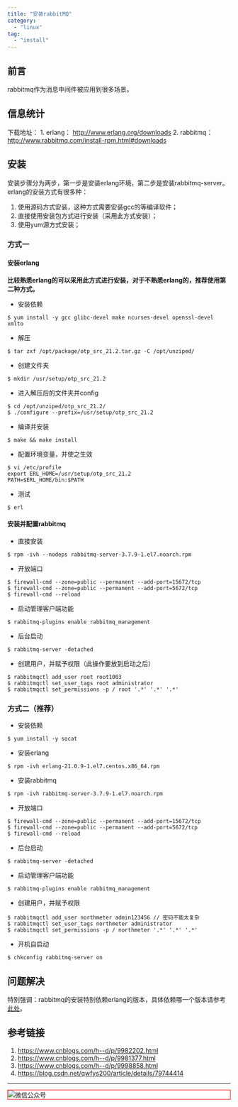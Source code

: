 ```yaml
---
title: "安装rabbitMQ"
category:
  - "linux"
tag:
  - "install"
---
```



## 前言

rabbitmq作为消息中间件被应用到很多场景。

## 信息统计

下载地址：
    1. erlang： http://www.erlang.org/downloads
    2. rabbitmq： http://www.rabbitmq.com/install-rpm.html#downloads

## 安装

安装步骤分为两步，第一步是安装erlang环境，第二步是安装rabbitmq-server。erlang的安装方式有很多种：

1. 使用源码方式安装，这种方式需要安装gcc的等编译软件；
2. 直接使用安装包方式进行安装（采用此方式安装）；
3. 使用yum源方式安装；

### 方式一

#### 安装erlang

**比较熟悉erlang的可以采用此方式进行安装，对于不熟悉erlang的，推荐使用第二种方式。**

- 安装依赖

```
$ yum install -y gcc glibc-devel make ncurses-devel openssl-devel xmlto
```

- 解压

```
$ tar zxf /opt/package/otp_src_21.2.tar.gz -C /opt/unziped/
```

- 创建文件夹

```
$ mkdir /usr/setup/otp_src_21.2
```

- 进入解压后的文件夹并config

```
$ cd /opt/unziped/otp_src_21.2/
$ ./configure --prefix=/usr/setup/otp_src_21.2
```

- 编译并安装

```
$ make && make install
```

- 配置环境变量，并使之生效

```
$ vi /etc/profile
export ERL_HOME=/usr/setup/otp_src_21.2
PATH=$ERL_HOME/bin:$PATH
```

- 测试

```
$ erl
```

#### 安装并配置rabbitmq

- 直接安装

```
$ rpm -ivh --nodeps rabbitmq-server-3.7.9-1.el7.noarch.rpm
```

- 开放端口

```
$ firewall-cmd --zone=public --permanent --add-port=15672/tcp
$ firewall-cmd --zone=public --permanent --add-port=5672/tcp
$ firewall-cmd --reload
```

- 启动管理客户端功能

```
$ rabbitmq-plugins enable rabbitmq_management
```

- 后台启动

```
$ rabbitmq-server -detached
```

- 创建用户，并赋予权限（此操作要放到启动之后）

```
$ rabbitmqctl add_user root root1003
$ rabbitmqctl set_user_tags root administrator
$ rabbitmqctl set_permissions -p / root '.*' '.*' '.*'
```

### 方式二（推荐）

- 安装依赖

```
$ yum install -y socat
```

- 安装erlang

```
$ rpm -ivh erlang-21.0.9-1.el7.centos.x86_64.rpm
```

- 安装rabbitmq

```
$ rpm -ivh rabbitmq-server-3.7.9-1.el7.noarch.rpm
```

- 开放端口

```
$ firewall-cmd --zone=public --permanent --add-port=15672/tcp
$ firewall-cmd --zone=public --permanent --add-port=5672/tcp
$ firewall-cmd --reload
```

- 后台启动

```
$ rabbitmq-server -detached
```

- 启动管理客户端功能

```
$ rabbitmq-plugins enable rabbitmq_management
```

- 创建用户，并赋予权限

```
$ rabbitmqctl add_user northmeter admin123456 // 密码不能太复杂
$ rabbitmqctl set_user_tags northmeter administrator
$ rabbitmqctl set_permissions -p / northmeter '.*' '.*' '.*'
```

- 开机自启动

```
$ chkconfig rabbitmq-server on
```

## 问题解决

特别强调：rabbitmq的安装特别依赖erlang的版本，具体依赖哪一个版本请参考[此处](http://www.rabbitmq.com/which-erlang.html)。

## 参考链接

1. https://www.cnblogs.com/h--d/p/9982202.html
2. https://www.cnblogs.com/h--d/p/9981377.html
3. https://www.cnblogs.com/h--d/p/9998858.html
4. https://blog.csdn.net/qwfys200/article/details/79744414
---

<img style="border:1px red solid; display:block; margin:0 auto;" :src="$withBase('/qrcode.jpg')" alt="微信公众号" />

